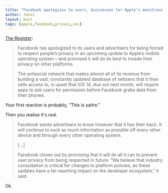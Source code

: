 ```yaml
---
title: "Facebook apologizes to users, businesses for Apple’s monstrous efforts to protect its customers' privacy"
author: Jenxi
layout: post
tags: [apple,facebook,privacy,ios]
---
```

[The Register](https://www.theregister.com/2020/08/27/facebook_ios_ads/):

> Facebook has apologized to its users and advertisers for being forced to respect people’s privacy in an upcoming update to Apple’s mobile operating system – and promised it will do its best to invade their privacy on other platforms.
> 
> The antisocial network that makes almost all of its revenue from building a vast, constantly updated database of netizens that it then sells access to, is upset that iOS 14, due out next month, will require apps to ask users for permission before Facebook grabs data from their phones.

Your first reaction is probably, "This is satire."

Then you realise it's real.

> Facebook wants advertisers to know however that it has their back. It will continue to suck as much information as possible off every other device and through every other operating system.
> 
> [...]
> 
> Facebook closes out by promising that it will do all it can to prevent user privacy from being respected in future. “We believe that industry consultation is critical for changes to platform policies, as these updates have a far-reaching impact on the developer ecosystem," it said.

Ok.